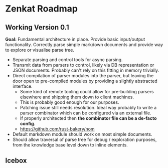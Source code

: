 # Zenkat Roadmap

## Working Version 0.1

**Goal:** Fundamental architecture in place. Provide basic input/output functionality. Correctly parse simple markdown documents and provide way to explore or visualise parse tree.

- Separate parsing and control tools for async parsing.
- Transmit data from parsers to control, likely via DB representation or JSON documents. Probably can't rely on this fitting in memory trivially.
- Direct compilation of parser modules into the parser, but leaving the door open to pre-compiled modules by providing a slightly abstracted interface.
  - Some kind of remote tooling could allow for pre-building parsers elsewhere and shipping them down to client machines.
  - This is probably good enough for our purposes.
  - Patching issue still needs resolution. Ideal way probably to write a parser combinator which can be configured via an external file.
  - If properly architected then **the combinator file can be a de-facto config**.
  - https://github.com/rust-bakery/nom
- Default markdown module should work on most simple documents.
- Should allow traversal of parse tree for debug / exploration purposes, from the knowledge base level down to inline elements.

## Icebox
